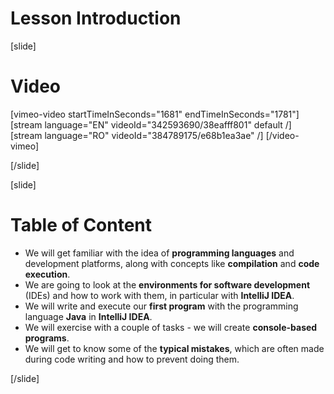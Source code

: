 # Lesson Introduction

[slide]
# Video

[vimeo-video startTimeInSeconds="1681" endTimeInSeconds="1781"]
[stream language="EN" videoId="342593690/38eafff801" default /]
[stream language="RO" videoId="384789175/e68b1ea3ae"  /]
[/video-vimeo]

[/slide]

[slide]
# Table of Content

- We will get familiar with the idea of **programming languages** and development platforms, along with concepts like **compilation** and **code execution**.
- We are going to look at the **environments for software development** (IDEs) and how to work with them, in particular with **IntelliJ IDEA**.
- We will write and execute our **first program** with the programming language **Java** in **IntelliJ IDEA**.
- We will exercise with a couple of tasks - we will create **console-based programs**.
- We will get to know some of the **typical mistakes**, which are often made during code writing and how to prevent doing them.

[/slide]